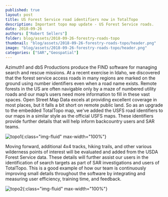 ```yaml
---
published: true
layout: post
title: US Forest Service road identifiers now in TotalTopo
description: Important topo map update - US Forest Service roads.
date: 2018-09-26
authors: ["Robert Sellers"]
folder: blog/assets/2018-09-26-forestry-roads-topo
thumbnail: "blog/assets/2018-09-26-forestry-roads-topo/header.png"
image: "blog/assets/2018-09-26-forestry-roads-topo/header.png"
categories: ["SAR","Geospatial"]
---
```


Azimuth1 and dbS Productions produce the FIND software for managing search and rescue missions.  At a recent exercise in Idaho, we discovered that the forest service access roads in many regions are marked on the ground using number identifiers even when a road name exists. Remote forests in the US are often navigable only by a maze of numbered utility roads and our map’s users need more information to fill in these vast spaces. Open Street Map Data excels at providing excellent coverage in most places, but it falls a bit short on remote public land. So as an upgrade to the embedded TotalTopo map, we've added the USFS road identifiers to our maps in a similar style as the official USFS maps. These identifiers provide further details that will help inform backcountry users and SAR teams.

![topo1]({{site.url}}/{{page.folder}}/topo-USFS.png){:class="img-fluid" max-width="100%"}

Moving forward, additional 4x4 tracks, hiking trails, and other various wilderness points of interest will be evaluated and added from the USDA Forest Service data. These details will further assist our users in the identification of search targets as part of SAR investigations and users of TotalTopo. This is a good example of how our team is continuously improving small details throughout the software by integrating and measuring user efficiency, training time, and feedback.

![topo2]({{site.url}}/{{page.folder}}/topo-USFS2.png){:class="img-fluid" max-width="100%"}

